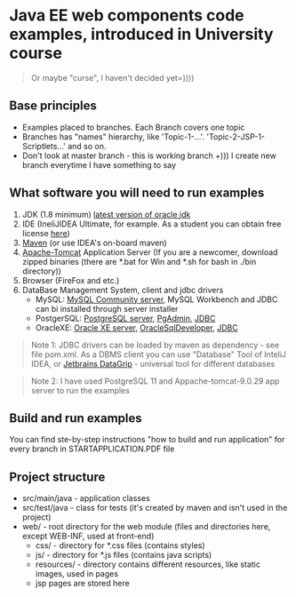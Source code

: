 # Java EE web components code examples, introduced in University course 
>Or maybe "curse", I haven't decided yet=))))
## Base principles
- Examples placed to branches. Each Branch covers one topic
- Branches has "names" hierarchy, like 'Topic-1-...'. 'Topic-2-JSP-1-Scriptlets...' and so on. 
- Don't look at master branch - this is working branch +))) I create new branch everytime I have something to say 
## What software you will need to run examples
1. JDK (1.8 minimum) [latest version of oracle jdk](https://www.oracle.com/technetwork/java/javase/downloads/index.html)
2. IDE (IneliJIDEA Ultimate, for example. As a student you can obtain free license [here](https://www.jetbrains.com/ru-ru/community/education/)) 
3. [Maven](https://maven.apache.org) (or use IDEA's on-board maven) 
4. [Apache-Tomcat](https://tomcat.apache.org) Application Server (If you are a newcomer, download zipped binaries (there are *.bat for Win and *.sh for bash in ./bin directory))
5. Browser (FireFox and etc.)
6. DataBase Management System, client and jdbc drivers
   - MySQL: [MySQL Community server](https://www.mysql.com/products/community/), MySQL Workbench and JDBC can bi installed through server installer
   - PostgerSQL: [PostgreSQL server](https://www.postgresql.org), [PgAdmin](https://www.pgadmin.org), [JDBC](https://jdbc.postgresql.org)
   - OracleXE: [Oracle XE server](https://www.oracle.com/database/technologies/appdev/xe.html), [OracleSqlDeveloper](https://www.oracle.com/database/technologies/appdev/sql-developer.html), [JDBC](https://www.oracle.com/database/technologies/appdev/jdbc-downloads.html)
>Note 1: 
>JDBC drivers can be loaded by maven as dependency - see file pom.xml. 
>As a DBMS client you can use "Database" Tool of InteliJ IDEA, or [Jetbrains DataGrip](https://www.jetbrains.com/datagrip/) - universal tool for different databases

>Note 2: 
>I have used PostgreSQL 11 and Appache-tomcat-9.0.29 app server to run the examples 
## Build and run examples
You can find ste-by-step instructions "how to build and run application" for every branch in STARTAPPLICATION.PDF file
## Project structure
- src/main/java - application classes
- src/test/java - class for tests (it's created by maven and isn't used in the project)
- web/ - root directory for the web module (files and directories here, except WEB-INF, used at front-end)
  - css/ - directory for *.css files (contains styles)
  - js/ - directory for *.js files (contains java scripts) 
  - resources/ - directory contains different resources, like static images, used in pages
  - jsp pages are stored here
  

